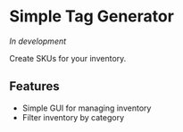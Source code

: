 # Simple Tag Generator

*In development*

Create SKUs for your inventory.

## Features

- Simple GUI for managing inventory
- Filter inventory by category
